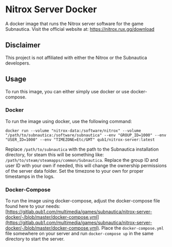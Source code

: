 # Nitrox Server Docker

A docker image that runs the Nitrox server software for the game Subnautica.
Visit the official website at: https://nitrox.rux.gg/download

## Disclaimer

This project is not affiliated with either the Nitrox or the Subnautica developers.

## Usage

To run this image, you can either simply use docker or use docker-compose.

### Docker

To run the image using docker, use the following command:

```shell
docker run --volume "nitrox-data:/software/nitrox" --volume "/path/to/subnautica:/software/subnautica" --env "GROUP_ID=1000" --env "USER_ID=1000" --env "TIMEZONE=Etc/GMT" qub1/nitrox-server:latest
```

Replace `/path/to/subnautica` with the path to the Subnautica installation directory, for steam this will be something like: `/path/to/steam/steamapps/common/Subnautica`.
Replace the group ID and user ID with your own if needed, this will change the ownership permissions of the server data folder.
Set the timezone to your own for proper timestamps in the logs.

### Docker-Compose

To run the image using docker-compose, adjust the docker-compose file found here to your needs: [https://gitlab.qub1.com/multimedia/games/subnautica/nitrox-server-docker/-/blob/master/docker-compose.yml](https://gitlab.qub1.com/multimedia/games/subnautica/nitrox-server-docker/-/blob/master/docker-compose.yml).
Place the `docker-compose.yml` file somewhere on your server and run `docker-compose up` in the same directory to start the server.
